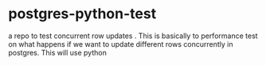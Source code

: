 # postgres-python-test
a repo to test concurrent row updates . This is basically to performance test on  what happens if we want to update different rows concurrently in postgres. This will use python
